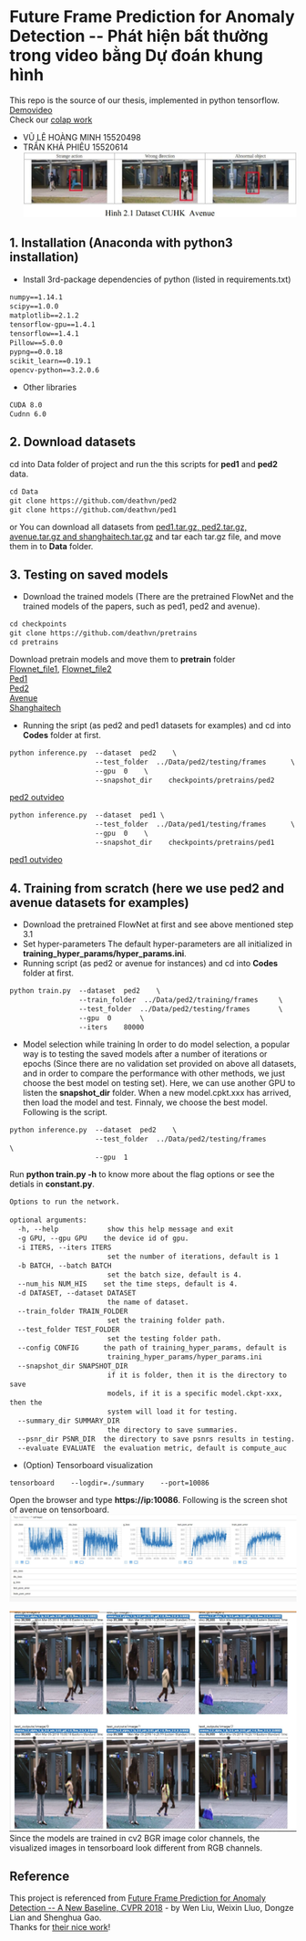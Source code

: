 # Future Frame Prediction for Anomaly Detection -- Phát hiện bất thường trong video bằng Dự đoán khung hình
This repo is the source of our thesis, implemented in python tensorflow. [Demovideo](https://www.youtube.com/watch?v=5g9gU0_JiKU&list=PLaHlllAfhKRs9pCPTMCiReXmhJvJDdXTq&index=5)  
Check our [colap work](https://colab.research.google.com/drive/1wkpxYdcxFSrX0T45haedTnis0ROed9bb)  
- VŨ LÊ HOÀNG MINH  15520498  
- TRẦN KHẢ PHIÊU  15520614  
![abnormal detection](assets/cover.JPG)

## 1. Installation (Anaconda with python3 installation)
* Install 3rd-package dependencies of python (listed in requirements.txt)
```
numpy==1.14.1
scipy==1.0.0
matplotlib==2.1.2
tensorflow-gpu==1.4.1
tensorflow==1.4.1
Pillow==5.0.0
pypng==0.0.18
scikit_learn==0.19.1
opencv-python==3.2.0.6
```
* Other libraries
```code
CUDA 8.0
Cudnn 6.0
```
## 2. Download datasets
cd into Data folder of project and run the this scripts for **ped1** and **ped2** data.
```shell
cd Data
git clone https://github.com/deathvn/ped2
git clone https://github.com/deathvn/ped1
```
or You can download all datasets from [ped1.tar.gz, ped2.tar.gz, avenue.tar.gz and shanghaitech.tar.gz](https://onedrive.live.com/?authkey=%21AMqh2fTSemfrokE&id=3705E349C336415F%215109&cid=3705E349C336415F)
and tar each tar.gz file, and move them in to **Data** folder.

## 3. Testing on saved models
* Download the trained models (There are the pretrained FlowNet and the trained models of the papers, such as ped1, ped2 and avenue).
```shell
cd checkpoints
git clone https://github.com/deathvn/pretrains
cd pretrains
```
Download pretrain models and move them to **pretrain** folder  
[Flownet_file1](http://download943.mediafire.com/hynmczvscd4g/gfpe28rfs4tptm1/flownet-SD.ckpt-0.data-00000-of-00001), [Flownet_file2](http://download1525.mediafire.com/1l504kua1zqg/feur15guonc09ul/flownet-SD.ckpt-0.meta)  
[Ped1](http://download843.mediafire.com/4r7jgo7jaebg/vj1nsd622vju6qx/ped1.data-00000-of-00001)  
[Ped2](http://download855.mediafire.com/4s8db04z901g/l241oo8msf1lg6o/ped2.data-00000-of-00001)  
[Avenue](http://download937.mediafire.com/xf5vl5dav6ag/mi9d2annamyh4bz/avenue.data-00000-of-00001)  
[Shanghaitech](http://download1649.mediafire.com/s0qjqln1qfqg/60za9d7exgv90ld/shanghaitech.data-00000-of-00001)  

* Running the sript (as ped2 and ped1 datasets for examples) and cd into **Codes** folder at first.
```shell
python inference.py  --dataset  ped2    \
                     --test_folder  ../Data/ped2/testing/frames      \
                     --gpu  0    \
                     --snapshot_dir    checkpoints/pretrains/ped2
```
[ped2 outvideo](https://www.youtube.com/watch?v=4Bfr0_MS1Vc&list=PLaHlllAfhKRs9pCPTMCiReXmhJvJDdXTq&index=6)
```shell
python inference.py  --dataset  ped1 \
                     --test_folder  ../Data/ped1/testing/frames      \
                     --gpu  0    \
                     --snapshot_dir    checkpoints/pretrains/ped1
```
[ped1 outvideo](https://www.youtube.com/watch?v=sxYy1TH9c_A&list=PLaHlllAfhKRs9pCPTMCiReXmhJvJDdXTq&index=7)

## 4. Training from scratch (here we use ped2 and avenue datasets for examples)
* Download the pretrained FlowNet at first and see above mentioned step 3.1 
* Set hyper-parameters
The default hyper-parameters are all initialized in **training_hyper_params/hyper_params.ini**. 
* Running script (as ped2 or avenue for instances) and cd into **Codes** folder at first.
```shell
python train.py  --dataset  ped2    \
                 --train_folder  ../Data/ped2/training/frames     \
                 --test_folder  ../Data/ped2/testing/frames       \
                 --gpu  0       \
                 --iters    80000
```
* Model selection while training
In order to do model selection, a popular way is to testing the saved models after a number of iterations or epochs (Since there are no validation set provided on above all datasets, and in order to compare the performance with other methods, we just choose the best model on testing set). Here, we can use another GPU to listen the **snapshot_dir** folder. When a new model.cpkt.xxx has arrived, then load the model and test. Finnaly, we choose the best model. Following is the script.
```shell
python inference.py  --dataset  ped2    \
                     --test_folder  ../Data/ped2/testing/frames       \
                     --gpu  1
```
Run **python train.py -h** to know more about the flag options or see the detials in **constant.py**.
```shell
Options to run the network.

optional arguments:
  -h, --help            show this help message and exit
  -g GPU, --gpu GPU    the device id of gpu.
  -i ITERS, --iters ITERS
                        set the number of iterations, default is 1
  -b BATCH, --batch BATCH
                        set the batch size, default is 4.
  --num_his NUM_HIS    set the time steps, default is 4.
  -d DATASET, --dataset DATASET
                        the name of dataset.
  --train_folder TRAIN_FOLDER
                        set the training folder path.
  --test_folder TEST_FOLDER
                        set the testing folder path.
  --config CONFIG      the path of training_hyper_params, default is
                        training_hyper_params/hyper_params.ini
  --snapshot_dir SNAPSHOT_DIR
                        if it is folder, then it is the directory to save
                        models, if it is a specific model.ckpt-xxx, then the
                        system will load it for testing.
  --summary_dir SUMMARY_DIR
                        the directory to save summaries.
  --psnr_dir PSNR_DIR  the directory to save psnrs results in testing.
  --evaluate EVALUATE  the evaluation metric, default is compute_auc
```
* (Option) Tensorboard visualization
```shell
tensorboard    --logdir=./summary    --port=10086
```
Open the browser and type **https://ip:10086**. Following is the screen shot of avenue on tensorboard.
![scalars_tensorboard](assets/scalars.JPG)

![images_tensorboard](assets/images.JPG)
Since the models are trained in cv2 BGR image color channels, the visualized images in tensorboard look different from RGB channels.

## Reference
This project is referenced from [Future Frame Prediction for Anomaly Detection -- A New Baseline, CVPR 2018](https://arxiv.org/pdf/1712.09867.pdf) - by Wen Liu, Weixin Lluo, Dongze Lian and Shenghua Gao.  
Thanks for [their nice work](https://github.com/StevenLiuWen/ano_pred_cvpr2018.git)!
